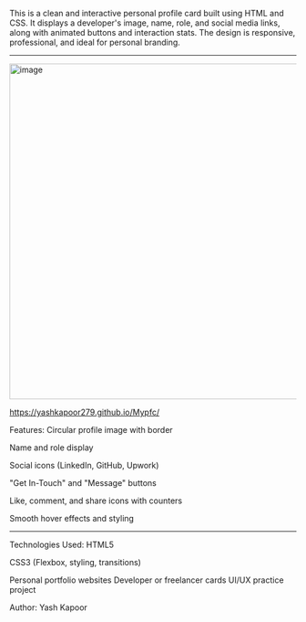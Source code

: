 This is a clean and interactive personal profile card built using HTML and CSS. It displays a developer's image, name, role, and social media links, along with animated buttons and interaction stats. 
The design is responsive, professional, and ideal for personal branding.

---

<img width="662" height="588" alt="image" src="https://github.com/user-attachments/assets/2a1728fb-095b-4a9f-af14-a78e9b82846e" />

https://yashkapoor279.github.io/Mypfc/

Features:
Circular profile image with border

Name and role display

Social icons (LinkedIn, GitHub, Upwork)

"Get In-Touch" and "Message" buttons

Like, comment, and share icons with counters

Smooth hover effects and styling


---

Technologies Used:
HTML5

CSS3 (Flexbox, styling, transitions)





Personal portfolio websites
Developer or freelancer cards
UI/UX practice project

Author: Yash Kapoor
